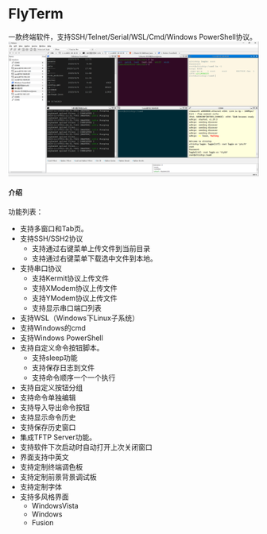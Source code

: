 # FlyTerm
一款终端软件，支持SSH/Telnet/Serial/WSL/Cmd/Windows PowerShell协议。
![界面图](./image/flyterm.png)
#### 介绍
功能列表：
- 支持多窗口和Tab页。
- 支持SSH/SSH2协议
  - 支持通过右键菜单上传文件到当前目录
  - 支持通过右键菜单下载选中文件到本地。
- 支持串口协议
  - 支持Kermit协议上传文件
  - 支持XModem协议上传文件
  - 支持YModem协议上传文件
  - 支持显示串口端口列表
- 支持WSL（Windows下Linux子系统）
- 支持Windows的cmd
- 支持Windows PowerShell
- 支持自定义命令按钮脚本。
  - 支持sleep功能
  - 支持保存日志到文件
  - 支持命令顺序一个一个执行
- 支持自定义按钮分组 
- 支持命令单独编辑
- 支持导入导出命令按钮
- 支持显示命令历史
- 支持保存历史窗口
- 集成TFTP Server功能。
- 支持软件下次启动时自动打开上次关闭窗口
- 界面支持中英文
- 支持定制终端调色板
- 支持定制前景背景调试板
- 支持定制字体
- 支持多风格界面
  - WindowsVista
  - Windows
  - Fusion
